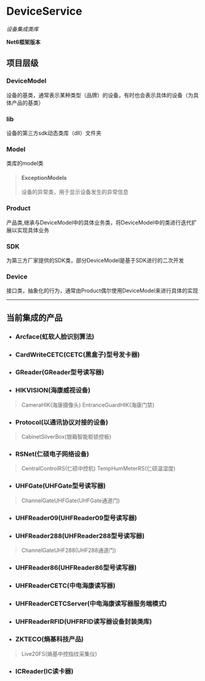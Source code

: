 # DeviceService

*设备集成类库*

**Net6框架版本**

## 项目层级

### DeviceModel
设备的基类，通常表示某种类型（品牌）的设备，有时也会表示具体的设备（为具体产品的基类）

### lib
设备的第三方sdk动态类库（dll）文件夹

### Model
类库的model类

>#### ExceptionModels
>设备的异常类，用于显示设备发生的异常信息

### Product
产品类,继承与DeviceModel中的具体业务类，将DeviceModel中的类进行迭代扩展以实现具体业务

### SDK
为第三方厂家提供的SDK类，部分DeviceModel是基于SDK进行的二次开发

### Device
接口类，抽象化的行为，通常由Product偶尔使用DeviceModel来进行具体的实现

***

## 当前集成的产品

* ### Arcface(虹软人脸识别算法)
* ### CardWriteCETC(CETC(黑盒子)型号发卡器)
* ### GReader(GReader型号读写器)
* ### HIKVISION(海康威视设备)
> CameraHIK(海康摄像头)
> EntranceGuardHIK(海康门禁)
* ### Protocol(以通讯协议对接的设备)
> CabinetSilverBox(银箱智能柜锁控板)
* ### RSNet(仁硕电子网络设备)
> CentralControlRS(仁硕中控机)
> TempHumMeterRS(仁硕温湿度)
* ### UHFGate(UHFGate型号读写器)
> ChannelGateUHFGate(UHFGate通道门)                                                                                                                                                                                                                                                                                                                
* ### UHFReader09(UHFReader09型号读写器)
* ### UHFReader288(UHFReader288型号读写器)
> ChannelGateUHF288(UHF288通道门)
* ### UHFReader86(UHFReader86型号读写器)
* ### UHFReaderCETC(中电海康读写器)
* ### UHFReaderCETCServer(中电海康读写器服务端模式)
* ### UHFReaderRFID(UHFRFID读写器设备封装类库)
* ### ZKTECO(熵基科技产品)
> Live20FS(熵基中控指纹采集仪)
* ### ICReader(IC读卡器)
